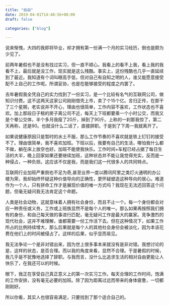 ```yaml
---
title: "自由"
date: 2019-04-01T14:48:56+08:00
draft: false

categories: ["blog"]

---
```


说来惭愧，大四的我即将毕业，却才拥有第一份满一个月的实习经历，倒也是颇为少见了。

<!--more-->

前两年暑假也不是没有找过实习，但一直不顺心。我看上的看不上我，看上我的我看不上，最后就是没工作，现实就是这么残酷。事实上，这份残酷也几乎一直延续到了最近。我知道有个词叫眼高手低，但对自己有自知之明的人，谁又能愿意接受配不上自己的工作呢。所谓妥协，也是在能够接受的程度之内罢了。

去年暑假我全凭自己的实力找到了一份实习，是一个比较有名气的互联网公司，做知识付费。这不这两天这家公司刚刚借壳上市，卖了个15个亿。言归正传，在那干了三个星期，老实说并不开心，理由也很简单，工作内容不喜欢，工作状态也不喜欢。加上那段日子租的房子离公司不近，每天上下班都要乘一个小时公交，而我又是个晕公交体，半个多月我瘦了20斤，掉到了90斤。上称的一刹那我惊了，第二天再称，还是90。也就没什么二话了，直接辞职。于是到了下周一我就离开了。

如果说健康原因只是暂时的水土不服，那么工作节奏的不喜欢就是铁上钉钉的接受不了。理由很简单，我不喜欢加班。下班以后，我要有自己的生活，哪怕我什么都不做，躺在床上放空也好。加班不能使我快乐。工作时间+车程已经占据了每日生活的大半，晚上回家如果还要继续加班，这种状态并不能让我觉得充实，反而是一种侵占，一种负担。这应该不仅是我，而是我们这一代很多人的共同特点。

互联网行业加班严重倒也不足为奇,甚至业界一度以腾讯阿里之类灯火通明的办公楼为荣，我却始终怀疑这种价值导向的正确性，更怀疑塑造这种导向的居心。难道作为一个人，只有拼命工作才是展现价值的唯一方式吗？我现在无法还回答这个问题，但毫无疑问我无法肯定这个命题。

人类是社会动物，这就意味着人拥有社会身份，而且不止一个。每一个身份都会对应一种责任或义务，工作或上班族显然不是每个人的唯一。那么如果再按照我们拥有的身份，和自己每天做的事进行匹配，毫无疑问工作是最大的赢家。竞争激烈的现代社会，这并不难理解，谁都需要一份工作活下去。但在这种情况下，如果工作所占的比例持续增大，那么后果就是每个人的其他社会身份会被淡化，因为本该花费在他们上的时间被侵占了。这样的后果，似乎显而易见。

我无法争论一个是非对错出来，因为世上很多事本来就没有是非对错。我想讨论的是，这样的状态，是否合理。而以我的角度来看，显然不合理。于是暑假的时候，我几乎是不犹豫地选择了辞职。与我而言，没什么比追求生活的相对自由更能让人快乐了，在我还可以的时候。

眼下，我正在享受自己真正意义上的第一次实习工作。每天合理的工作时间，饱满的工作安排，没有毫无必要的加班。除了因为距离过远而带来的身体疲惫，一切都刚刚好。

所以你看，其实人也很容易满足，只要找到了那个适合自己的。

